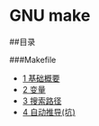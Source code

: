 # GNU make

##目录

###Makefile

- [1 基础概要](01.00.md)
- [2 变量](01.01.md)
- [3 搜索路径](01.02.md)
- [4 自动推导(坑)](http://www.gnu.org/software/make/manual/make.html#make-Deduces)
